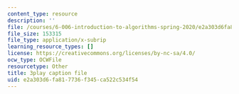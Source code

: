 ```yaml
---
content_type: resource
description: ''
file: /courses/6-006-introduction-to-algorithms-spring-2020/e2a303d6fa817736f345ca522c534f54_WO6vQJ6Rhm8.srt
file_size: 153315
file_type: application/x-subrip
learning_resource_types: []
license: https://creativecommons.org/licenses/by-nc-sa/4.0/
ocw_type: OCWFile
resourcetype: Other
title: 3play caption file
uid: e2a303d6-fa81-7736-f345-ca522c534f54
---
```

